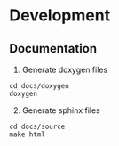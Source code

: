 # Development

## Documentation

1. Generate doxygen files

```
cd docs/doxygen
doxygen
```

2. Generate sphinx files

```
cd docs/source
make html
```